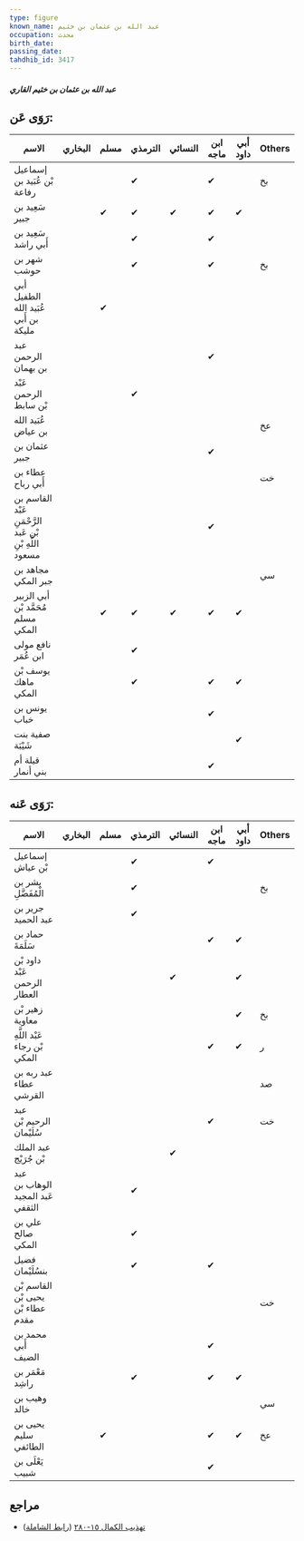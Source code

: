 ```yaml
---
type: figure
known_name: عبد الله بن عثمان بن خثيم
occupation: محدث
birth_date:
passing_date:
tahdhib_id: 3417
---
```

##### عبد الله بن عثمان بن خثيم القاري

## رَوَى عَن:
| الاسم                                                   | البخاري | مسلم | الترمذي | النسائي | ابن ماجه | أبي داود | Others |
| ------------------------------------------------------- | ------- | ---- | ------- | ------- | -------- | -------- | ------ |
| إسماعيل بْن عُبَيد بن رفاعة                             |         |      | ✔       |         | ✔        |          | بخ     |
| سَعِيد بن جبير                                          |         | ✔    | ✔       | ✔       | ✔        | ✔        |        |
| سَعِيد بن أَبي راشد                                     |         |      | ✔       |         | ✔        |          |        |
| شهر بن حوشب                                             |         |      | ✔       |         | ✔        |          | بخ     |
| أبي الطفيل عُبَيد الله بن أَبي مليكة                    |         | ✔    |         |         |          |          |        |
| عبد الرحمن بن بهمان                                     |         |      |         |         | ✔        |          |        |
| عَبْد الرحمن بْن سابط                                   |         |      | ✔       |         |          |          |        |
| عُبَيد الله بن عياض                                     |         |      |         |         |          |          | عخ     |
| عثمان بن جبير                                           |         |      |         |         | ✔        |          |        |
| عطاء بن أَبي رباح                                       |         |      |         |         |          |          | خت     |
| القاسم بن عَبْد الرَّحْمَنِ بْن عَبد اللَّهِ بْنِ مسعود |         |      |         |         | ✔        |          |        |
| مجاهد بن جبر المكي                                      |         |      |         |         |          |          | سي     |
| أبي الزبير مُحَمَّد بْن مسلم المكي                      |         | ✔    | ✔       | ✔       | ✔        | ✔        |        |
| نافع مولى ابن عُمَر                                     |         |      | ✔       |         |          |          |        |
| يوسف بْن ماهك المكي                                     |         |      | ✔       |         | ✔        | ✔        |        |
| يونس بن خباب                                            |         |      |         |         | ✔        |          |        |
| صفية بنت شَيْبَة                                        |         |      |         |         |          | ✔        |        |
| قيلة أم بني أنمار                                       |         |      |         |         | ✔        |          |        |
## رَوَى عَنه:
| الاسم                             | البخاري | مسلم | الترمذي | النسائي | ابن ماجه | أبي داود | Others |
| --------------------------------- | ------- | ---- | ------- | ------- | -------- | -------- | ------ |
| إسماعيل بْن عياش                  |         |      | ✔       |         | ✔        |          |        |
| بشر بن الْمُفَضَّلِ               |         |      | ✔       |         |          |          | بخ     |
| جرير بن عبد الحميد                |         |      | ✔       |         |          |          |        |
| حماد بن سَلَمَةَ                  |         |      |         |         | ✔        | ✔        |        |
| داود بْن عَبْد الرحمن العطار      |         |      |         | ✔       |          | ✔        |        |
| زهير بْن معاوية                   |         |      |         |         |          | ✔        | بخ     |
| عَبْد اللَّهِ بْن رجاء المكي      |         |      |         |         | ✔        | ✔        | ر      |
| عبد ربه بن عطاء القرشي            |         |      |         |         |          |          | صد     |
| عبد الرحيم بْن سُلَيْمان          |         |      |         |         | ✔        |          | خت     |
| عبد الملك بْن جُرَيْج             |         |      |         | ✔       |          |          |        |
| عبد الوهاب بن عَبد المجيد الثقفي  |         |      | ✔       |         |          |          |        |
| علي بن صالح المكي                 |         |      | ✔       |         |          |          |        |
| فضيل بنسُلَيْمان                  |         |      | ✔       |         | ✔        |          |        |
| القاسم بْن يحيى بْن عطاء بْن مقدم |         |      |         |         |          |          | خت     |
| محمد بن أَبي الضيف                |         |      |         |         | ✔        |          |        |
| مَعْمَر بن راشِد                  |         |      | ✔       |         | ✔        | ✔        |        |
| وهيب بن خالد                      |         |      |         |         |          |          | سي     |
| يحيى بن سليم الطائفي              |         | ✔    |         |         | ✔        | ✔        | عخ     |
| يَعْلَى بن شبيب                   |         |      |         |         | ✔        |          |        |
## مراجع
- [تهذيب الكمال ١٥-٢٨٠](obsidian://open?vault=Tahdhib-al-Kamal&file=Figures/٣٤١٧-عبد%20الله%20بن%20عثمان%20بن%20خثيم%20القاري) ([رابط الشاملة](https://shamela.ws/book/3722/7764))